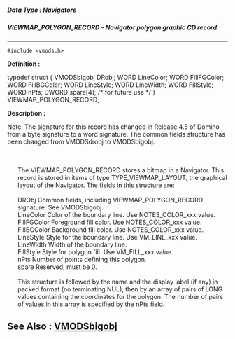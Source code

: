 ##### Data Type : Navigators
##### VIEWMAP_POLYGON_RECORD - Navigator polygon graphic CD record.
---
```
#include <vmods.h>
```

**Definition :**

typedef struct {
   VMODSbigobj DRobj;
   WORD        LineColor;
   WORD        FillFGColor;
   WORD        FillBGColor;
   WORD        LineStyle;
   WORD        LineWidth;
   WORD        FillStyle;
   WORD        nPts;
   DWORD       spare[4]; /* for future use */
} VIEWMAP_POLYGON_RECORD;

**Description :**

Note:  The signature for this record has changed in Release 4.5 of Domino from a byte signature to a word signature.  The common fields structure has been changed from VMODSdrobj to VMODSbigobj.
<ul><br>
<br>
The VIEWMAP_POLYGON_RECORD stores a bitmap in a Navigator.  This record is stored in items of type TYPE_VIEWMAP_LAYOUT, the graphical layout of the Navigator.  The fields in this structure are:<br>
<br>
DRObj		Common fields, including VIEWMAP_POLYGON_RECORD signature.   See VMODSbigobj.<br>
LineColor	Color of the boundary line.   Use NOTES_COLOR_xxx value.<br>
FillFGColor	Foreground fill color.   Use NOTES_COLOR_xxx value.<br>
FillBGColor	Background fill color.   Use NOTES_COLOR_xxx value.<br>
LineStyle	Style for the boundary line.   Use VM_LINE_xxx value.<br>
LineWidth	Width of the boundary line.<br>
FillStyle		Style for polygon fill.   Use VM_FILL_xxx value.<br>
nPts		Number of points defining this polygon.<br>
spare		Reserved;  must be 0.<br>
<br>
This structure is followed by the name and the display label (if any) in packed format (no terminating NUL), then by an array of pairs of LONG values containing the coordinates for the polygon.  The number of pairs of values in this array is specified by the nPts field.</ul>



**See Also :**
[VMODSbigobj](/domino-c-api-docs/reference/Data/VMODSbigobj)
---
